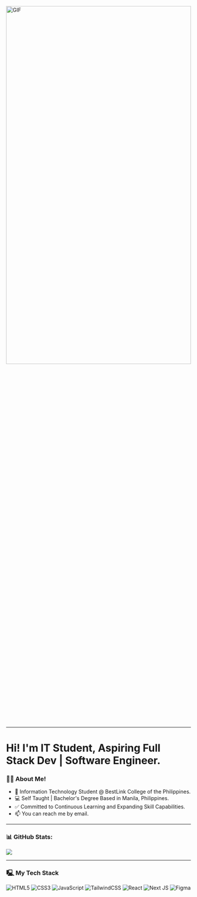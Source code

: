 <!-- ### Hi there 👋 -->
<img width="100%" height="50%" src="https://media.giphy.com/media/v1.Y2lkPTc5MGI3NjExYzl3bTNhcjh3czJkbXBkaDk4eWQ0NzUyMHBmMGRxbDdlbTI0ajdkdSZlcD12MV9pbnRlcm5hbF9naWZfYnlfaWQmY3Q9Zw/tgVwqeYuPvmyjTQhEi/giphy.gif" alt="GIF"/>

------------------------------------------- 

# Hi! I'm IT Student, Aspiring Full Stack Dev | Software Engineer.

### 👨‍💻 About Me!
-  🏫 Information Technology Student @ BestLink College of the Philippines.
-  💻 Self Taught | Bachelor's Degree Based in Manila, Philippines.
-  ✅ Committed to Continuous Learning and Expanding Skill Capabilities.
-  📫 You can reach me by email.

-------------------------------------------

### 📊 GitHub Stats:
![](https://github-readme-streak-stats.herokuapp.com/?user=JianefrelDionaldo&theme=midnight-purple&hide_border=false)

-------------------------------------------
### 🖳  My Tech Stack

![HTML5](https://img.shields.io/badge/html5-%23E34F26.svg?style=for-the-badge&logo=html5&logoColor=white)
![CSS3](https://img.shields.io/badge/css3-%231572B6.svg?style=for-the-badge&logo=css3&logoColor=white)
![JavaScript](https://img.shields.io/badge/javascript-%23323330.svg?style=for-the-badge&logo=javascript&logoColor=%23F7DF1E)
![TailwindCSS](https://img.shields.io/badge/tailwind%20css-%2338B2AC.svg?style=for-the-badge&logo=tailwind-css&logoColor=white)
![React](https://img.shields.io/badge/react-%2320232a.svg?style=for-the-badge&logo=react&logoColor=%2361DAFB)
![Next JS](https://img.shields.io/badge/Next-black?style=for-the-badge&logo=next.js&logoColor=white)
![Figma](https://img.shields.io/badge/figma-%23F24E1E.svg?style=for-the-badge&logo=figma&logoColor=white)

<!--
  <img src="https://github-readme-stats.vercel.app/api?username=JianefrelDionaldo&theme=tokyonight&show_icons=true&hide_border=true&count_private=true" alt="Err-Stats"/>
  <img src="https://github-readme-streak-stats.herokuapp.com?user=JianefrelDionaldo&theme=tokyonight&hide_border=true" alt="Err-stats"/>
-->
